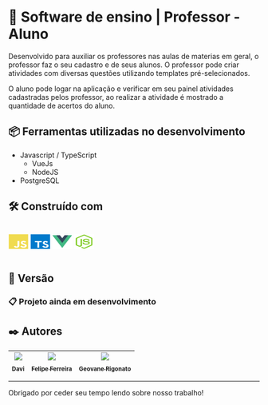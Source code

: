 # 🔗 Software de ensino | Professor - Aluno


Desenvolvido para auxiliar os professores nas aulas de materias em geral, o professor faz o seu cadastro e de seus alunos. O professor pode criar atividades com diversas questões utilizando templates pré-selecionados. 

O aluno pode logar na aplicação e verificar em seu painel atividades cadastradas pelos professor, ao realizar a atividade é mostrado a quantidade de acertos do aluno.   

## 📦 Ferramentas utilizadas no desenvolvimento

  - Javascript / TypeScript
    - VueJs
    - NodeJS
  - PostgreSQL


## 🛠️ Construído com

<div style="display: inline_block"><br>
  <img align="center" alt="Js" height="30" width="40" src="https://raw.githubusercontent.com/devicons/devicon/master/icons/javascript/javascript-plain.svg">
  <img align="center" alt="ts" height="30" width="40" src="https://raw.githubusercontent.com/devicons/devicon/master/icons/typescript/typescript-plain.svg">
  <img align="center" alt="Vue" height="30" width="40" src="https://raw.githubusercontent.com/devicons/devicon/master/icons/vuejs/vuejs-original.svg">
  <img align="center" alt="NodeJS" height="30" width="40" src="https://raw.githubusercontent.com/devicons/devicon/master/icons/nodejs/nodejs-original.svg">
</div><br>

## 📌 Versão

### 📋 Projeto ainda em desenvolvimento

## ✒️ Autores
| [<img src="https://avatars.githubusercontent.com/u/29382059?v=4" width=115><br><sub>Davi</sub>](https://github.com/DaviR-D) | [<img src="https://avatars.githubusercontent.com/u/48157305?v=4" width=115><br><sub>Felipe Ferreira</sub>](https://github.com/FelipeFerreiraDev) | [<img src="https://avatars.githubusercontent.com/u/82893740?v=4" width=115><br><sub>Geovane Rigonato</sub>](https://github.com/GeovaaneRigonato) |
| :---: | :---: | :---:


---
Obrigado por ceder seu tempo lendo sobre nosso trabalho!
